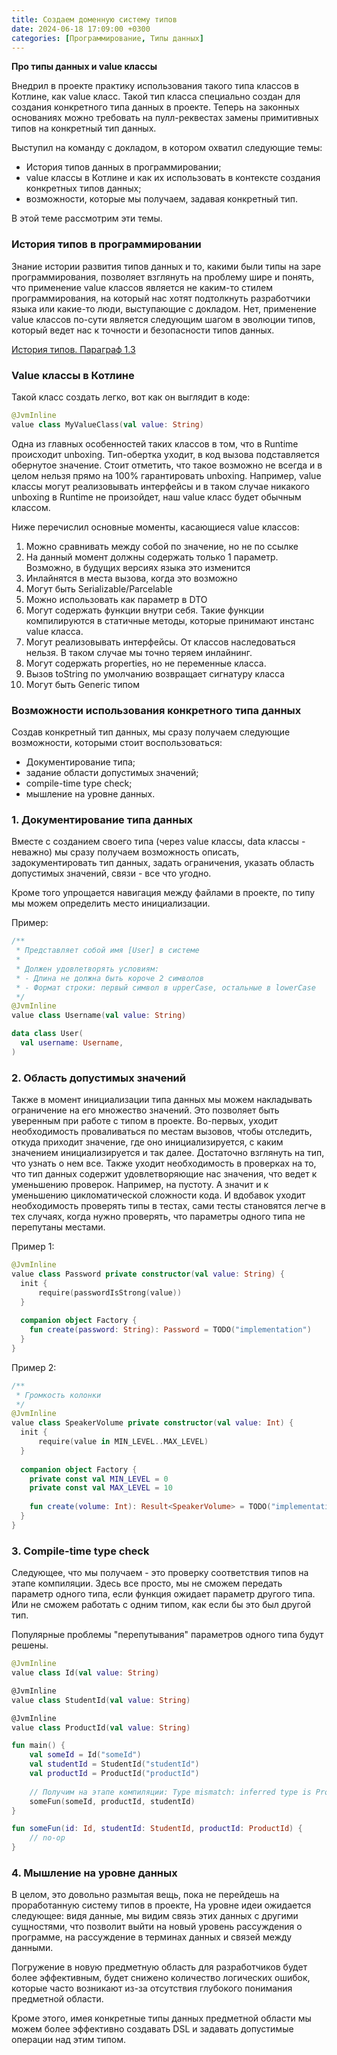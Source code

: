 ```yaml
---
title: Создаем доменную систему типов
date: 2024-06-18 17:09:00 +0300
categories: [Программирование, Типы данных]
---
```


**Про типы данных и value классы**

Внедрил в проекте практику использования такого типа классов в Котлине, как value класс.
Такой тип класса специально создан для создания конкретного типа данных в проекте. 
Теперь на законных основаниях можно требовать на пулл-реквестах замены примитивных типов на конкретный тип данных. 

Выступил на команду с докладом, в котором охватил следующие темы:
- История типов данных в программировании; 
- value классы в Котлине и как их использовать в контексте создания конкретных типов данных; 
- возможности, которые мы получаем, задавая конкретный тип.  

В этой теме рассмотрим эти темы.

### История типов в программировании

Знание истории развития типов данных и то, какими были типы на заре программирования, позволяет взглянуть на проблему
шире и понять, что применение value классов является не каким-то стилем программирования, на который нас хотят
подтолкнуть разработчики языка или какие-то люди, выступающие с докладом. Нет, применение value классов
по-сути является следующим шагом в эволюции типов, который ведет нас к точности и безопасности типов данных.

[История типов. Параграф 1.3](http://www.k-press.ru/cs/2006/2/onunderstand/OnUnderstand.asp)


### Value классы в Котлине 

Такой класс создать легко, вот как он выглядит в коде:
```kotlin
@JvmInline
value class MyValueClass(val value: String)
```

Одна из главных особенностей таких классов в том, что в Runtime происходит unboxing. 
Тип-обертка уходит, в код вызова подставляется обернутое значение.
Стоит отметить, что такое возможно не всегда и в целом нельзя прямо на 100% гарантировать unboxing. 
Например, value классы могут реализовывать интерфейсы и в таком случае никакого unboxing в Runtime не произойдет, наш value класс будет обычным классом.

Ниже перечислил основные моменты, касающиеся value классов: 
1. Можно сравнивать между собой по значение, но не по ссылке
2. На данный момент должны содержать только 1 параметр. Возможно, в будущих версиях языка это изменится
3. Инлайнятся в места вызова, когда это возможно 
4. Могут быть Serializable/Parcelable 
5. Можно использовать как параметр в DTO 
6. Могут содержать функции внутри себя. Такие функции компилируются в статичные методы, которые принимают инстанс value класса. 
7. Могут реализовывать интерфейсы. От классов наследоваться нельзя. В таком случае мы точно теряем инлайнинг. 
8. Могут содержать properties, но не переменные класса.
9. Вызов toString по умолчанию возвращает сигнатуру класса 
10. Могут быть Generic типом

### Возможности использования конкретного типа данных 

Создав конкретный тип данных, мы сразу получаем следующие возможности, которыми стоит воспользоваться:
- Документирование типа;
- задание области допустимых значений;
- compile-time type check;
- мышление на уровне данных.

### 1. Документирование типа данных

Вместе с созданием своего типа (через value классы, data классы - неважно) мы сразу получаем возможность описать, задокументировать тип данных, задать ограничения, указать область допустимых значений, связи - все что угодно. 

Кроме того упрощается навигация между файлами в проекте, по типу мы можем определить место инициализации.

Пример:

```kotlin
/**
 * Представляет собой имя [User] в системе
 * 
 * Должен удовлетворять условиям:
 * - Длина не должна быть короче 2 символов
 * - Формат строки: первый символ в upperCase, остальные в lowerCase
 */
@JvmInline
value class Username(val value: String)

data class User(
  val username: Username,
)
```
### 2. Область допустимых значений

Также в момент инициализации типа данных мы можем накладывать ограничение на его множество значений. 
Это позволяет быть уверенным при работе с типом в проекте.
Во-первых, уходит необходимость проваливаться по местам вызовов, чтобы отследить, откуда приходит значение, где оно инициализируется, с каким значением инициализируется и так далее. 
Достаточно взглянуть на тип, что узнать о нем все. 
Также уходит необходимость в проверках на то, что тип данных содержит удовлетворяющие нас значения, что ведет к уменьшению проверок. 
Например, на пустоту. А значит и к уменьшению цикломатической сложности кода. 
И вдобавок уходит необходимость проверять типы в тестах, сами тесты становятся легче в тех случаях, когда нужно проверять, что параметры одного типа не перепутаны местами.

Пример 1:

```kotlin
@JvmInline
value class Password private constructor(val value: String) {
  init {
      require(passwordIsStrong(value))
  }
  
  companion object Factory {
    fun create(password: String): Password = TODO("implementation")
  }
}
```

Пример 2:

```kotlin
/**
 * Громкость колонки
 */
@JvmInline
value class SpeakerVolume private constructor(val value: Int) {
  init {
      require(value in MIN_LEVEL..MAX_LEVEL)
  }
  
  companion object Factory {
    private const val MIN_LEVEL = 0
    private const val MAX_LEVEL = 10
    
    fun create(volume: Int): Result<SpeakerVolume> = TODO("implementation")
  }
}
```


### 3. Compile-time type check

Следующее, что мы получаем - это проверку соответствия типов на этапе компиляции. 
Здесь все просто, мы не сможем передать параметр одного типа, если функция ожидает параметр другого типа.
Или не сможем работать с одним типом, как если бы это был другой тип.

Популярные проблемы "перепутывания" параметров одного типа будут решены.

```kotlin
@JvmInline
value class Id(val value: String)

@JvmInline
value class StudentId(val value: String)

@JvmInline
value class ProductId(val value: String)

fun main() {
    val someId = Id("someId")
    val studentId = StudentId("studentId")
    val productId = ProductId("productId")
    
    // Получим на этапе компиляции: Type mismatch: inferred type is ProductId but StudentId was expected
    someFun(someId, productId, studentId)
}

fun someFun(id: Id, studentId: StudentId, productId: ProductId) {
    // no-op
}
```

### 4. Мышление на уровне данных

В целом, это довольно размытая вещь, пока не перейдешь на проработанную систему типов в проекте,
На уровне идеи ожидается следующее: видя данные, мы видим связь этих данных с другими сущностями, 
что позволит выйти на новый уровень рассуждения о программе, на рассуждение в терминах данных и связей между данными.

Погружение в новую предметную область для разработчиков будет более эффективным, будет снижено количество логических ошибок, которые часто возникают из-за отсутствия глубокого понимания предметной области.

Кроме этого, имея конкретные типы данных предметной области мы можем более эффективно создавать DSL и задавать допустимые операции над этим типом.
